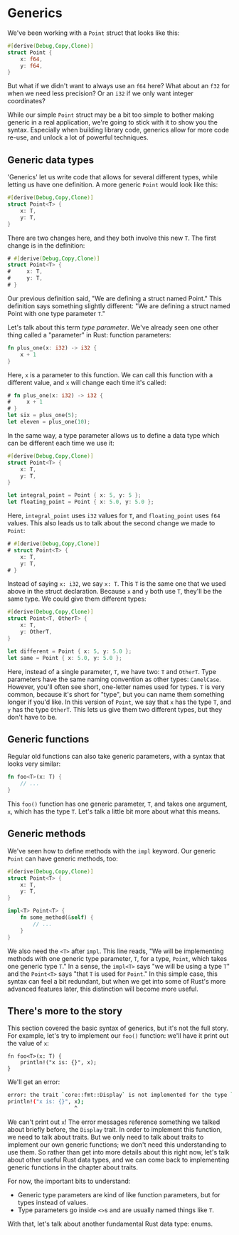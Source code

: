 # Generics

We've been working with a `Point` struct that looks like this:

```rust
#[derive(Debug,Copy,Clone)]
struct Point {
    x: f64,
    y: f64,
}
```

But what if we didn't want to always use an `f64` here? What about an `f32` for
when we need less precision? Or an `i32` if we only want integer coordinates?

While our simple `Point` struct may be a bit too simple to bother making
generic in a real application, we're going to stick with it to show you the
syntax. Especially when building library code, generics allow for more code
re-use, and unlock a lot of powerful techniques.

## Generic data types

'Generics' let us write code that allows for several different types, while
letting us have one definition. A more generic `Point` would look like this:

```rust
#[derive(Debug,Copy,Clone)]
struct Point<T> {
    x: T,
    y: T,
}
```

There are two changes here, and they both involve this new `T`. The first change
is in the definition:

```rust
# #[derive(Debug,Copy,Clone)]
struct Point<T> {
#     x: T,
#     y: T,
# }
```

Our previous definition said, "We are defining a struct named Point." This
definition says something slightly different: "We are defining a struct named
Point with one type parameter `T`."

Let's talk about this term *type parameter*. We've already seen one other thing
called a "parameter" in Rust: function parameters:

```rust
fn plus_one(x: i32) -> i32 {
    x + 1
}
```

Here, `x` is a parameter to this function. We can call this function with a
different value, and `x` will change each time it's called:

```rust
# fn plus_one(x: i32) -> i32 {
#     x + 1
# }
let six = plus_one(5);
let eleven = plus_one(10);
```

In the same way, a type parameter allows us to define a data type which can be
different each time we use it:

```rust
#[derive(Debug,Copy,Clone)]
struct Point<T> {
    x: T,
    y: T,
}

let integral_point = Point { x: 5, y: 5 };
let floating_point = Point { x: 5.0, y: 5.0 };
```

Here, `integral_point` uses `i32` values for `T`, and `floating_point` uses
`f64` values. This also leads us to talk about the second change we made to `Point`:

```rust
# #[derive(Debug,Copy,Clone)]
# struct Point<T> {
    x: T,
    y: T,
# }
```

Instead of saying `x: i32`, we say `x: T`. This `T` is the same one that we
used above in the struct declaration. Because `x` and `y` both use `T`, they'll
be the same type. We could give them different types:

```rust
#[derive(Debug,Copy,Clone)]
struct Point<T, OtherT> {
    x: T,
    y: OtherT,
}

let different = Point { x: 5, y: 5.0 };
let same = Point { x: 5.0, y: 5.0 };
```

Here, instead of a single parameter, `T`, we have two: `T` and `OtherT`. Type
parameters have the same naming convention as other types: `CamelCase`.
However, you'll often see short, one-letter names used for types. `T` is very
common, because it's short for "type", but you can name them something longer
if you'd like. In this version of `Point`, we say that `x` has the type `T`,
and `y` has the type `OtherT`. This lets us give them two different types, but
they don't have to be.

## Generic functions

Regular old functions can also take generic parameters, with a syntax that looks
very similar:

```rust
fn foo<T>(x: T) {
    // ...
}
```

This `foo()` function has one generic parameter, `T`, and takes one argument,
`x`, which has the type `T`. Let's talk a little bit more about what this means.


## Generic methods

We've seen how to define methods with the `impl` keyword. Our generic `Point`
can have generic methods, too:

```rust
#[derive(Debug,Copy,Clone)]
struct Point<T> {
    x: T,
    y: T,
}

impl<T> Point<T> {
    fn some_method(&self) {
        // ...
    }
}
```

We also need the `<T>` after `impl`. This line reads, "We will be implementing
methods with one generic type parameter, `T`, for a type, `Point`, which takes
one generic type `T`." In a sense, the `impl<T>` says "we will be using a type
`T`" and the `Point<T>` says "that `T` is used for `Point`." In this simple
case, this syntax can feel a bit redundant, but when we get into some of Rust's
more advanced features later, this distinction will become more useful.

## There's more to the story

This section covered the basic syntax of generics, but it's not the full story.
For example, let's try to implement our `foo()` function: we'll have it print out
the value of `x`:

```rust,ignore
fn foo<T>(x: T) {
    println!("x is: {}", x);
}
```

We'll get an error:

```bash
error: the trait `core::fmt::Display` is not implemented for the type `T` [E0277]
println!("x is: {}", x);
                     ^
```

We can't print out `x`! The error messages reference something we talked about
briefly before, the `Display` trait. In order to implement this function, we
need to talk about traits. But we only need to talk about traits to implement
our own generic functions; we don't need this understanding to use them. So
rather than get into more details about this right now, let's talk about other
useful Rust data types, and we can come back to implementing generic functions
in the chapter about traits.

For now, the important bits to understand:

* Generic type parameters are kind of like function parameters, but for types
  instead of values.
* Type parameters go inside `<>`s and are usually named things like `T`.

With that, let's talk about another fundamental Rust data type: enums.
